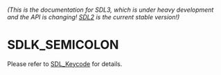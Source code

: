 ###### (This is the documentation for SDL3, which is under heavy development and the API is changing! [SDL2](https://wiki.libsdl.org/SDL2/) is the current stable version!)
# SDLK_SEMICOLON

Please refer to [SDL_Keycode](SDL_Keycode) for details.

